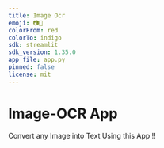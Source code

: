 ```yaml
---
title: Image Ocr
emoji: 📷📝
colorFrom: red
colorTo: indigo
sdk: streamlit
sdk_version: 1.35.0
app_file: app.py
pinned: false
license: mit
---
```


# Image-OCR App

Convert any Image into Text Using this App !! 
